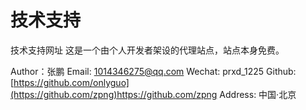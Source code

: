 # 技术支持
技术支持网址
这是一个由个人开发者架设的代理站点，站点本身免费。

Author：张鹏
Email: 1014346275@qq.com
Wechat: prxd_1225
Github: [https://github.com/onlyguo](https://github.com/zpng)https://github.com/zpng
Address: 中国·北京
